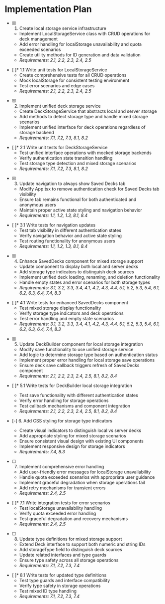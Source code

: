 # Implementation Plan

- [x] 1. Create local storage service infrastructure





  - Implement LocalStorageService class with CRUD operations for deck management
  - Add error handling for localStorage unavailability and quota exceeded scenarios
  - Create utility methods for ID generation and data validation
  - _Requirements: 2.1, 2.2, 2.3, 2.4, 2.5_

- [ ]* 1.1 Write unit tests for LocalStorageService
  - Create comprehensive tests for all CRUD operations
  - Mock localStorage for consistent testing environment
  - Test error scenarios and edge cases
  - _Requirements: 2.1, 2.2, 2.3, 2.4, 2.5_

- [x] 2. Implement unified deck storage service





  - Create DeckStorageService that abstracts local and server storage
  - Add methods to detect storage type and handle mixed storage scenarios
  - Implement unified interface for deck operations regardless of storage backend
  - _Requirements: 7.1, 7.2, 7.3, 8.1, 8.2_

- [ ]* 2.1 Write unit tests for DeckStorageService
  - Test unified interface operations with mocked storage backends
  - Verify authentication state transition handling
  - Test storage type detection and mixed storage scenarios
  - _Requirements: 7.1, 7.2, 7.3, 8.1, 8.2_

- [x] 3. Update navigation to always show Saved Decks tab





  - Modify App.tsx to remove authentication check for Saved Decks tab visibility
  - Ensure tab remains functional for both authenticated and anonymous users
  - Maintain proper active state styling and navigation behavior
  - _Requirements: 1.1, 1.2, 1.3, 8.1, 8.4_

- [ ]* 3.1 Write tests for navigation updates
  - Test tab visibility in different authentication states
  - Verify navigation behavior and active state styling
  - Test routing functionality for anonymous users
  - _Requirements: 1.1, 1.2, 1.3, 8.1, 8.4_

- [x] 4. Enhance SavedDecks component for mixed storage support





  - Update component to display both local and server decks
  - Add storage type indicators to distinguish deck sources
  - Implement unified deck loading, renaming, and deletion functionality
  - Handle empty states and error scenarios for both storage types
  - _Requirements: 3.1, 3.2, 3.3, 3.4, 4.1, 4.2, 4.3, 4.4, 5.1, 5.2, 5.3, 5.4, 6.1, 6.2, 6.3, 6.4, 7.4, 8.3_

- [ ]* 4.1 Write tests for enhanced SavedDecks component
  - Test mixed storage display functionality
  - Verify storage type indicators and deck operations
  - Test error handling and empty state scenarios
  - _Requirements: 3.1, 3.2, 3.3, 3.4, 4.1, 4.2, 4.3, 4.4, 5.1, 5.2, 5.3, 5.4, 6.1, 6.2, 6.3, 6.4, 7.4, 8.3_

- [x] 5. Update DeckBuilder component for local storage integration





  - Modify save functionality to use unified storage service
  - Add logic to determine storage type based on authentication status
  - Implement proper error handling for local storage save operations
  - Ensure deck save callback triggers refresh of SavedDecks component
  - _Requirements: 2.1, 2.2, 2.3, 2.4, 2.5, 8.1, 8.2, 8.4_

- [ ]* 5.1 Write tests for DeckBuilder local storage integration
  - Test save functionality with different authentication states
  - Verify error handling for storage operations
  - Test callback mechanisms and component integration
  - _Requirements: 2.1, 2.2, 2.3, 2.4, 2.5, 8.1, 8.2, 8.4_

- [-] 6. Add CSS styling for storage type indicators


  - Create visual indicators to distinguish local vs server decks
  - Add appropriate styling for mixed storage scenarios
  - Ensure consistent visual design with existing UI components
  - Implement responsive design for storage indicators
  - _Requirements: 7.4, 8.3_

- [ ] 7. Implement comprehensive error handling
  - Add user-friendly error messages for localStorage unavailability
  - Handle quota exceeded scenarios with appropriate user guidance
  - Implement graceful degradation when storage operations fail
  - Add retry mechanisms for transient errors
  - _Requirements: 2.4, 2.5_

- [ ]* 7.1 Write integration tests for error scenarios
  - Test localStorage unavailability handling
  - Verify quota exceeded error handling
  - Test graceful degradation and recovery mechanisms
  - _Requirements: 2.4, 2.5_

- [ ] 8. Update type definitions for mixed storage support
  - Extend Deck interface to support both numeric and string IDs
  - Add storageType field to distinguish deck sources
  - Update related interfaces and type guards
  - Ensure type safety across all storage operations
  - _Requirements: 7.1, 7.2, 7.3, 7.4_

- [ ]* 8.1 Write tests for updated type definitions
  - Test type guards and interface compatibility
  - Verify type safety in storage operations
  - Test mixed ID type handling
  - _Requirements: 7.1, 7.2, 7.3, 7.4_